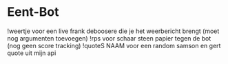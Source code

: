 # Eent-Bot

!weertje voor een live frank deboosere die je het weerbericht brengt (moet nog argumenten toevoegen)
!rps voor schaar steen papier tegen de bot (nog geen score tracking)
!quoteS NAAM voor een random samson en gert quote uit mijn api 


